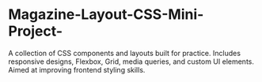 # Magazine-Layout-CSS-Mini-Project-
A collection of CSS components and layouts built for practice. Includes responsive designs, Flexbox, Grid, media queries, and custom UI elements. Aimed at improving frontend styling skills.
